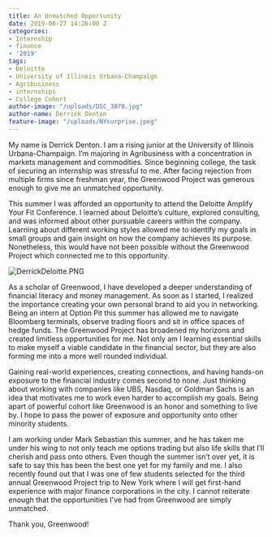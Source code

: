 ```yaml
---
title: An Unmatched Opportunity
date: 2019-06-27 14:26:00 Z
categories:
- Internship
- finance
- '2019'
tags:
- Deloitte
- University of Illinois Urbana-Champaign
- Agribusiness
- internships
- College Cohort
author-image: "/uploads/DSC_3078.jpg"
author-name: Derrick Denton
feature-image: "/uploads/NYsurprise.jpeg"
---
```


My name is Derrick Denton. I am a rising junior at the University of Illinois Urbana-Champaign. I’m majoring in Agribusiness with a concentration in markets management and commodities. Since beginning college, the task of securing an internship was stressful to me. After facing rejection from multiple firms since freshman year, the Greenwood Project was generous enough to give me an unmatched opportunity. 

This summer I was afforded an opportunity to attend the Deloitte Amplify Your Fit Conference. I learned about Deloitte’s culture, explored consulting, and was informed about other pursuable careers within the company. Learning about different working styles allowed me to identify my goals in small groups and gain insight on how the company achieves its purpose. Nonetheless, this would have not been possible without the Greenwood Project which connected me to this opportunity. 

![DerrickDeloitte.PNG](/uploads/DerrickDeloitte.PNG)

As a scholar of Greenwood, I have developed a deeper understanding of financial literacy and money management. As soon as I started, I realized the importance creating your own personal brand to aid you in networking. Being an intern at Option Pit this summer has allowed me to navigate Bloomberg terminals, observe trading floors and sit in office spaces of hedge funds. The Greenwood Project has broadened my horizons and created limitless opportunities for me. Not only am I learning essential skills to make myself a viable candidate in the financial sector, but they are also forming me into a more well rounded individual. 

Gaining real-world experiences, creating connections, and having hands-on exposure to the financial industry comes second to none. Just thinking about working with companies like UBS, Nasdaq, or Goldman Sachs is an idea that motivates me to work even harder to accomplish my goals. Being apart of powerful cohort like Greenwood is an honor and something to live by. I hope to pass the power of exposure and opportunity onto other minority students. 

I am working under Mark Sebastian this summer, and he has taken me under his wing to not only teach me options trading but also life skills that I’ll cherish and pass onto others. Even though the summer isn’t over yet, it is safe to say this has been the best one yet for my family and me. I also recently found out that I was one of few students selected for the third annual Greenwood Project trip to New York where I will get first-hand experience with major finance corporations in the city. I cannot reiterate enough that the opportunities I've had from Greenwood are simply unmatched. 

Thank you, Greenwood!